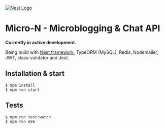 [![Nest Logo](http://kamilmysliwiec.com/public/nest-logo.png)](http://nestjs.com/)

# Micro-N - Microblogging & Chat API 

**Currently in active development.**

Being build with
[Nest framework](https://github.com/kamilmysliwiec/nest), TypeORM (MySQL), Redis, Nodemailer, JWT, class-validator and Jest.

## Installation & start

```
$ npm install
$ npm run start
```

## Tests

```
$ npm run test:watch
$ npm run e2e
```

